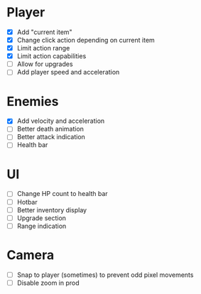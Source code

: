 # Player
- [x] Add "current item"
- [x] Change click action depending on current item
- [x] Limit action range
- [x] Limit action capabilities
- [ ] Allow for upgrades
- [ ] Add player speed and acceleration
# Enemies
- [x] Add velocity and acceleration
- [ ] Better death animation
- [ ] Better attack indication
- [ ] Health bar
# UI
- [ ] Change HP count to health bar
- [ ] Hotbar
- [ ] Better inventory display
- [ ] Upgrade section
- [ ] Range indication
# Camera
- [ ] Snap to player (sometimes) to prevent odd pixel movements
- [ ] Disable zoom in prod